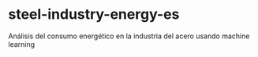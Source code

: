# steel-industry-energy-es
Análisis del consumo energético en la industria del acero usando machine learning
